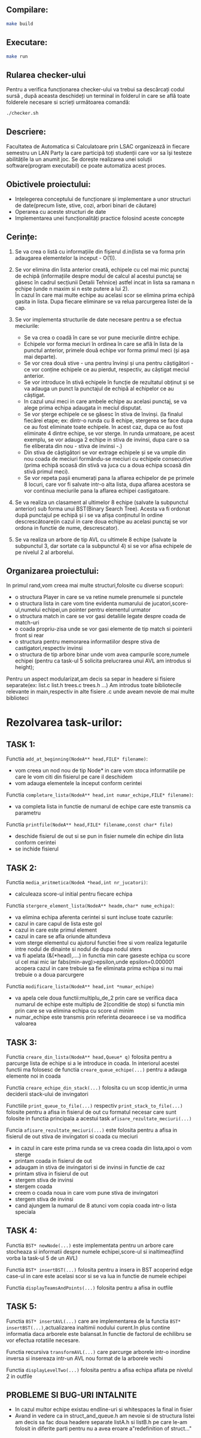## Compilare:
```bash
make build
```

## Executare:
```bash
make run
```

## Rularea checker-ului
Pentru a verifica funcționarea checker-ului va trebui sa descărcați codul sursă , după aceasta deschideți un terminal in folderul in care se află toate folderele necesare si scrieți următoarea comandă:
```bash
./checker.sh
```
## Descriere:

Facultatea de Automatica si Calculatoare prin LSAC organizează in fiecare semestru un LAN Party la care participă toți studenții care vor sa își testeze abilitățile la un anumit joc. Se dorește realizarea unei soluții software(program executabil) ce poate automatiza acest proces.

## Obictivele proiectului:

-   Ințelegerea conceptului de funcționare și implementare a unor structuri de date(precum liste, stive, cozi, arbori binari de căutare)
-   Operarea cu aceste structuri de date
-   Implementarea unei funcționalități practice folosind aceste concepte

## Cerințe:

1.  Se va crea o listă cu informațiile din fișierul d.in(lista se va forma prin adaugarea elementelor la inceput - O(1)).

2.  Se vor elimina din lista anterior creată, echipele cu cel mai mic punctaj de echipă (informațiile despre modul de calcul al acestui punctaj se găsesc în cadrul secțiunii Detalii Tehnice) astfel incat in lista sa ramana n echipe (unde n maxim si n este putere a lui 2).  
În cazul în care mai multe echipe au acelasi scor se elimina prima echipă gasita in lista. Dupa fiecare eliminare se va relua parcurgerea listei de la cap.
    
3.  Se vor implementa structurile de date necesare pentru a se efectua meciurile:
    -   Se va crea o coadă în care se vor pune meciurile dintre echipe.
    -   Echipele vor forma meciuri în ordinea în care se află în lista de la punctul anterior, primele două echipe vor forma primul meci (și așa mai departe).
    -   Se vor crea două stive - una pentru învinși și una pentru câștigători - ce vor conține echipele ce au pierdut, respectiv, au câștigat meciul anterior.
    -   Se vor introduce în stivă echipele în funcție de rezultatul obținut și se va adauga un punct la punctajul de echipă al echipelor ce au câștigat.
    -   In cazul unui meci in care ambele echipe au acelasi punctaj, se va alege prima echipa adaugata in meciul disputat.
    -   Se vor șterge echipele ce se găsesc în stiva de învinși. (la finalul fiecărei etape; ex: dintr-o runda cu 8 echipe, stergerea se face dupa ce au fost eliminate toate echipele. In acest caz, dupa ce au fost eliminate 4 dintre echipe, se vor sterge. In runda urmatoare, pe acest exemplu, se vor adauga 2 echipe in stiva de invinsi, dupa care o sa fie eliberata din nou - stiva de invinsi -.)
    -   Din stiva de câștigători se vor extrage echipele și se va umple din nou coada de meciuri formându-se meciuri cu echipele consecutive (prima echipă scoasă din stivă va juca cu a doua echipa scoasă din stivă primul meci).
    -   Se vor repeta pașii enumerați pana la aflarea echipelor de pe primele 8 locuri, care vor fi salvate intr-o alta lista, dupa aflarea acestora se vor continua meciurile pana la aflarea echipei castigatoare.

4.  Se va realiza un clasament al ultimelor 8 echipe (salvate la subpunctul anterior) sub forma unui BST(Binary Search Tree). Acesta va fi ordonat după punctajul pe echipă și i se va afișa conținutul în ordine descrescătoare(in cazul in care doua echipe au acelasi punctaj se vor ordona in functie de nume, descrescator).
    
5.  Se va realiza un arbore de tip AVL cu ultimele 8 echipe (salvate la subpunctul 3, dar sortate ca la subpunctul 4) si se vor afisa echipele de pe nivelul 2 al arborelui.

## Organizarea proiectului:
In primul rand,vom creea mai multe structuri,folosite cu diverse scopuri:
-   o structura Player in care se va retine numele prenumele si punctele
-   o structura lista in care vom tine evidenta numarului de jucatori,score-ul,numelui echipei,un pointer pentru elementul urmator
-   o structura match in care se vor gasi detaliile legate despre coada de match-uri
-   o coada propriu-zisa unde se vor gasi elemente de tip match si pointerii front si rear
-   o structura pentru memorarea informatiilor despre stiva de castigatori,respectiv invinsi
-   o structura de tip arbore binar unde vom avea campurile score,numele echipei (pentru ca task-ul 5 solicita prelucrarea unui AVL am introdus si height);

Pentru un aspect modularizat,am decis sa separ in headere si fisiere separate(ex: list.c list.h trees.c trees.h ...)
Am introdus toate bibliotecile relevante in main,respectiv in alte fisiere .c unde aveam nevoie de mai multe biblioteci

# Rezolvarea task-urilor:

## TASK 1:

Functia `add_at_beginning(NodeA** head,FILE* filename)`:
-   vom creea un nod nou de tip Node* in care vom stoca informatiile pe care le vom citi din fisierul pe care il deschidem
-   vom adauga elementele la inceput conform cerintei

Functia `completare_lista(NodeA** head,int numar_echipe,FILE* filename)`:
-   va completa lista in functie de numarul de echipe care este transmis ca parametru

Functia `printfile(NodeA** head,FILE* filename,const char* file)` 
-   deschide fisierul de out si se pun in fisier numele din echipe din lista conform cerintei
-   se inchide fisierul

## TASK 2:

Functia `media_aritmetica(NodeA *head,int nr_jucatori)`:
-   calculeaza score-ul initial pentru fiecare echipa

Functia `stergere_element_lista(NodeA** headm,char* nume_echipa)`:
- va elimina echipa aferenta cerintei si sunt incluse toate cazurile:
- cazul in care capul de lista este gol
- cazul in care este primul element
- cazul in care se afla oriunde altundeva 
- vom sterge elementul cu ajutorul functiei free si vom realiza legaturile intre nodul de dinainte si nodul de dupa nodul sters
- va fi apelata (&(*head),....) in functia min care gaseste echipa cu score ul cel mai mic iar fabs(min-avg)>epsilon,unde epsilon=0.000001 acopera cazul in care trebuie sa fie eliminata prima echipa si nu mai trebuie o a doua parcurgere

Functia `modificare_lista(NodeA** head,int *numar_echipe)`
-   va apela cele doua functii:multiplu_de_2 prin care se verifica daca numarul de echipe este multiplu de 2(conditie de stop)
si functia min prin care se va elimina echipa cu score ul minim 
-   numar_echipe este transmis prin referinta deoareece i se va modifica valoarea

## TASK 3:
Functia `creare_din_lista(NodeA** head,Queue* q)` folosita pentru a parcurge lista de echipe si a le introduce in coada. 
In interiorul acestei functii ma folosesc de functia `creare_queue_echipe(...)` pentru a adauga elemente noi in coada

Functia `creare_echipe_din_stack(...)` folosita cu un scop identic,in urma deciderii stack-ului de invingatori

Functiile `print_queue_to_file(...)` respectiv `print_stack_to_file(...)` folosite pentru a afisa in fisierul de out cu formatul necesar care sunt folosite in functia principala a acestui task `afisare_rezultate_meciuri(...)`

Funcia `afisare_rezultate_meciuri(...)` este folosita pentru a afisa in fisierul de out stiva de invingatori si coada cu meciuri
-   in cazul in care este prima runda se va creea coada din lista,apoi o vom sterge
-   printam coada in fisierul de out
-   adaugam in stiva de invingatori si de invinsi in functie de caz
-   printam stiva in fisierul de out
-   stergem stiva de invinsi
-   stergem coada
-   creem o coada noua in care vom pune stiva de invingatori
-   stergem stiva de invinsi
-   cand ajungem la numarul de 8 atunci vom copia coada intr-o lista speciala

## TASK 4:
Functia `BST* newNode(...)` este implementata pentru un arbore care stocheaza si informatii despre numele echipei,score-ul si inaltimea(fiind vorba la task-ul 5 de un AVL)

Functia `BST* insertBST(...)` folosita pentru a insera in BST acoperind edge case-ul in care este acelasi scor si se va lua in functie de numele echipei

Functia `displayTeamsAndPoints(...)` folosita pentru a afisa in outfile

## TASK 5:
Functia `BST* insertAVL(...)` care are implementarea de la functia `BST* insertBST(...)`,actualizarea inaltimii nodului curent.In plus contine informatia daca arborele este balansat.In functie de factorul de echilibru se vor efectua rotatiile necesare.

Functia recursiva `transformAVL(...)` care parcurge arborele intr-o inordine inversa si insereaza intr-un AVL nou format de la arborele vechi

Functia `displayLevelTwo(...)` folosita pentru a afisa echipa aflata pe nivelul 2 in outfile


## PROBLEME SI BUG-URI INTALNITE
-   In cazul multor echipe existau endline-uri si whitespaces la final in fisier
-   Avand in vedere ca in struct_and_queue.h am nevoie si de structura listei am decis sa fac doua headere separate listA.h si listB.h pe care le-am folosit in diferite parti pentru nu a avea eroare a"redefinition of struct..."




